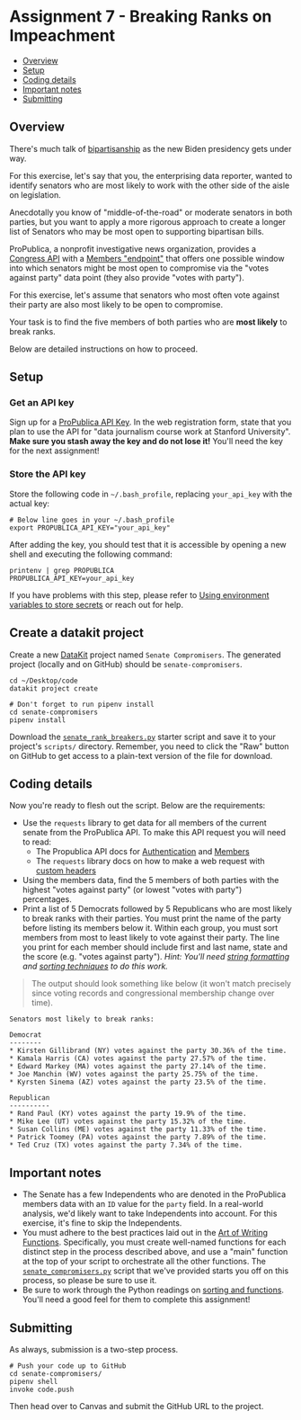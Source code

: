 # Assignment 7 - Breaking Ranks on Impeachment

- [Overview](#overview)
- [Setup](#setup)
- [Coding details](#coding-details)
- [Important notes](#important-notes)
- [Submitting](#submitting)

## Overview

There's much talk of [bipartisanship][] as the new Biden presidency gets under way.

[bipartisanship]: https://www.usnews.com/news/politics/articles/2021-02-01/biden-opens-bipartisan-dialogue-with-republicans-on-coronavirus-relief

For this exercise, let's say that you, the enterprising data reporter, wanted to identify senators who are most likely to work with the other side of the aisle on legislation.

Anecdotally you know of "middle-of-the-road" or moderate senators in both parties, but you want to apply a more rigorous approach to create a longer list of Senators who may be most open to supporting bipartisan bills.

ProPublica, a nonprofit investigative news organization, provides a [Congress API][] with a [Members "endpoint"][] that offers one possible window into which senators might be most open to compromise via the "votes against party" data point (they also provide "votes with party").

For this exercise, let's assume that senators who most often vote against their party are also most likely to be open to compromise.

[Congress API]:https://www.propublica.org/datastore/api/propublica-congress-api
[Members "endpoint"]: https://projects.propublica.org/api-docs/congress-api/members/

Your task is to find the five members of both parties who are **most likely** to break ranks.

Below are detailed instructions on how to proceed.

## Setup

### Get an API key

Sign up for a [ProPublica API Key](https://www.propublica.org/datastore/api/propublica-congress-api). In the web registration form, state that you plan to use the API for "data journalism course work at Stanford University". **Make sure you stash away the key and do not lose it!** You'll need the key for the next assignment!

### Store the API key

Store the following code in `~/.bash_profile`, replacing `your_api_key` with the actual key: 

```
# Below line goes in your ~/.bash_profile
export PROPUBLICA_API_KEY="your_api_key"
``` 

After adding the key, you should test that it is accessible by opening a new shell and executing the following command: 

```
printenv | grep PROPUBLICA
PROPUBLICA_API_KEY=your_api_key
```

If you have problems with this step, please refer to [Using environment variables to store secrets](../docs/python/using_env_vars_for_secrets.md) or reach out for help.

## Create a datakit project

Create a new [DataKit](../docs/datakit.md) project named `Senate Compromisers`. The generated project (locally and on GitHub) should be `senate-compromisers`.

```
cd ~/Desktop/code
datakit project create

# Don't forget to run pipenv install
cd senate-compromisers
pipenv install
```

Download the [`senate_rank_breakers.py`](../code/senate_compromisers.py) starter script and save it to your project's `scripts/` directory. Remember, you need to click the "Raw" button on GitHub to get access to a plain-text version of the file for download.

## Coding details

Now you're ready to flesh out the script. Below are the requirements:

* Use the `requests` library to get data for all members of the current senate from the ProPublica API. To make this API request you will need to read:
  * The Propublica API docs for [Authentication](https://projects.propublica.org/api-docs/congress-api/#authentication) and [Members](https://projects.propublica.org/api-docs/congress-api/members/)
  * The `requests` library docs on how to make a web request with [custom headers](https://2.python-requests.org/en/master/user/quickstart/#custom-headers)
* Using the members data, find the 5 members of both parties with the highest "votes against party" (or lowest "votes with party") percentages.
* Print a list of 5 Democrats followed by 5 Republicans who are most likely to break ranks with their parties. You must print the name of the party before listing its members below it. Within each group, you must sort members from most to least likely to vote against their party. The line you print for each member should include first and last name, state and the score (e.g. "votes against party"). *Hint: You'll need [string formatting](https://www.w3schools.com/python/python_string_formatting.asp) and [sorting techniques](https://docs.python.org/3/howto/sorting.html) to do this work.*

> The output should look something like below (it won't match precisely since voting records and congressional membership change over time).

```
Senators most likely to break ranks:

Democrat
--------
* Kirsten Gillibrand (NY) votes against the party 30.36% of the time.
* Kamala Harris (CA) votes against the party 27.57% of the time.
* Edward Markey (MA) votes against the party 27.14% of the time.
* Joe Manchin (WV) votes against the party 25.75% of the time.
* Kyrsten Sinema (AZ) votes against the party 23.5% of the time.

Republican
----------
* Rand Paul (KY) votes against the party 19.9% of the time.
* Mike Lee (UT) votes against the party 15.32% of the time.
* Susan Collins (ME) votes against the party 11.33% of the time.
* Patrick Toomey (PA) votes against the party 7.89% of the time.
* Ted Cruz (TX) votes against the party 7.34% of the time.

```

## Important notes

* The Senate has a few Independents who are denoted in the ProPublica members data with an `ID` value for the `party` field. In a real-world analysis, we'd likely want to take Independents into account. For this exercise, it's fine to skip the Independents.
* You must adhere to the best practices laid out in the [Art of Writing Functions](/docs/python/art_of_functions.md). Specifically, you must create well-named functions for each distinct step in the process described above, and use a "main" function at the top of your script to orchestrate all the other functions. The [`senate_compromisers.py`](/code/senate_compromisers.py) script that we've provided starts you off on this process, so please be sure to use it.
* Be sure to work through the Python readings on [sorting and functions](python_functions_sorting_web_basics.md). You'll need a good feel for them to complete this assignment!

## Submitting

As always, submission is a two-step process.

```
# Push your code up to GitHub
cd senate-compromisers/
pipenv shell
invoke code.push
```

Then head over to Canvas and submit the GitHub URL to the project.